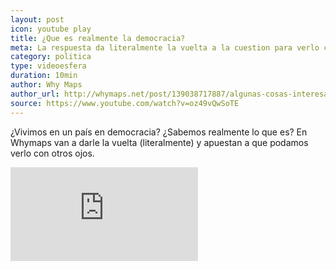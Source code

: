```yaml
---
layout: post
icon: youtube play
title: ¿Que es realmente la democracia?
meta: La respuesta da literalmente la vuelta a la cuestion para verlo con otros ojos.
category: politica
type: videoesfera
duration: 10min
author: Why Maps
author_url: http://whymaps.net/post/139038717887/algunas-cosas-interesantes-sobre-whydemocracy
source: https://www.youtube.com/watch?v=oz49vQwSoTE
---
```


<p>
	¿Vivimos en un país en democracia? ¿Sabemos realmente lo que es? En Whymaps van a darle la vuelta (literalmente) y apuestan a que podamos verlo con otros ojos. 
</p>

<div class="video">
  <div class="video-wrapper">
      <iframe src="https://www.youtube.com/embed/UoP_mSIHqTY" frameborder="0" allowfullscreen></iframe>
  </div>
</div>
